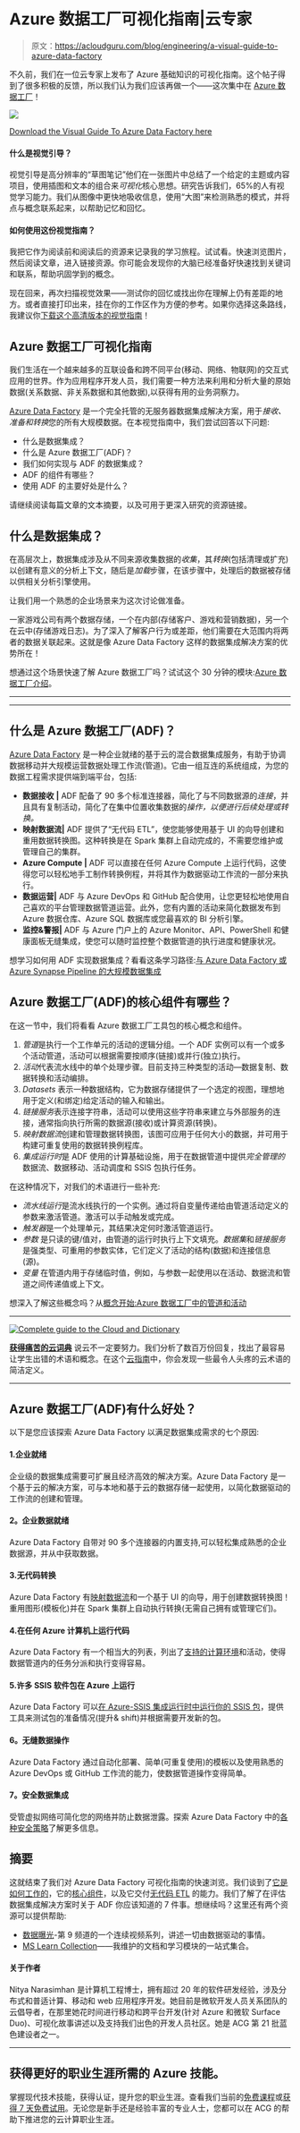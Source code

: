 # Azure 数据工厂可视化指南|云专家

> 原文：<https://acloudguru.com/blog/engineering/a-visual-guide-to-azure-data-factory>

不久前，我们在一位云专家上发布了 Azure 基础知识的可视化指南。这个帖子得到了很多积极的反馈，所以我们认为我们应该再做一个——这次集中在 [Azure 数据工厂](https://docs.microsoft.com/en-us/azure/data-factory/introduction?WT.mc_id=mobile-22715-ninarasi)！

[![](img/28383b164c8d03ae333ea0c30ed3187c.png)](https://aka.ms/visual/hi-res/azure-data-factory)

[Download the Visual Guide To Azure Data Factory here](https://aka.ms/visual/hi-res/azure-data-factory)

#### 什么是视觉引导？

视觉引导是高分辨率的“草图笔记”他们在一张图片中总结了一个给定的主题或内容项目，使用插图和文本的组合来*可视化*核心思想。研究告诉我们，65%的人有视觉学习能力。我们从图像中更快地吸收信息，使用“大图”来检测熟悉的模式，并将点与概念联系起来，以帮助记忆和回忆。

#### 如何使用这份视觉指南？

我把它作为阅读前和阅读后的资源来记录我的学习旅程。试试看。快速浏览图片，然后阅读文章，进入链接资源。你可能会发现你的大脑已经准备好快速找到关键词和联系，帮助巩固学到的概念。

现在回来，再次扫描视觉效果——测试你的回忆或找出你在理解上仍有差距的地方。或者直接打印出来，挂在你的工作区作为方便的参考。如果你选择这条路线，我建议你[下载这个高清版本的视觉指南](https://aka.ms/visual/hi-res/azure-data-factory)！

## Azure 数据工厂可视化指南

我们生活在一个越来越多的互联设备和跨不同平台(移动、网络、物联网)的交互式应用的世界。作为应用程序开发人员，我们需要一种方法来利用和分析大量的原始数据(关系数据、非关系数据和其他数据),以获得有用的业务洞察力。

[Azure Data Factory](https://docs.microsoft.com/en-us/azure/data-factory/introduction?WT.mc_id=mobile-22715-ninarasi) 是一个完全托管的无服务器数据集成解决方案，用于*接收、准备和转换*您的所有大规模数据。在本视觉指南中，我们尝试回答以下问题:

*   什么是数据集成？
*   什么是 Azure 数据工厂(ADF)？
*   我们如何实现与 ADF 的数据集成？
*   ADF 的组件有哪些？
*   使用 ADF 的主要好处是什么？

请继续阅读每篇文章的文本摘要，以及可用于更深入研究的资源链接。

## 什么是数据集成？

在高层次上，数据集成涉及从不同来源收集数据的*收集*，其*转换*(包括清理或扩充)以创建有意义的分析上下文，随后是*加载*步骤，在该步骤中，处理后的数据被存储以供相关分析引擎使用。

让我们用一个熟悉的企业场景来为这次讨论做准备。

一家游戏公司有两个数据存储，一个在内部(存储客户、游戏和营销数据)，另一个在云中(存储游戏日志)。为了深入了解客户行为或差距，他们需要在大范围内将两者的数据关联起来。这就是像 Azure Data Factory 这样的数据集成解决方案的优势所在！

想通过这个场景快速了解 Azure 数据工厂吗？试试这个 30 分钟的模块:[Azure 数据工厂介绍](https://docs.microsoft.com/en-us/learn/modules/intro-to-azure-data-factory/?WT.mc_id=mobile-22715-ninarasi)。

* * *

* * *

## 什么是 Azure 数据工厂(ADF)？

[Azure Data Factory](https://docs.microsoft.com/en-us/azure/data-factory/introduction?WT.mc_id=mobile-22715-ninarasi) 是一种企业就绪的基于云的混合数据集成服务，有助于协调数据移动并大规模运营数据处理工作流(管道)。它由一组互连的系统组成，为您的数据工程需求提供端到端平台，包括:

*   **数据接收** **|** ADF 配备了 90 多个标准连接器，简化了与不同数据源的*连接*，并且具有复制活动，简化了在集中位置收集数据的*操作，以便进行后续处理或转换。*
*   **映射数据流|** ADF 提供了“无代码 ETL”，使您能够使用基于 UI 的向导创建和重用数据转换图。这种转换是在 Spark 集群上自动完成的，不需要您维护或管理自己的集群。
*   **Azure Compute |** ADF 可以直接在任何 Azure Compute 上运行代码，这使得您可以轻松地手工制作转换例程，并将其作为数据驱动工作流的一部分来执行。
*   **数据运营|** ADF 与 Azure DevOps 和 GitHub 配合使用，让您更轻松地使用自己喜欢的平台管理数据管道运营。此外，您有内置的活动来简化数据发布到 Azure 数据仓库、Azure SQL 数据库或您最喜欢的 BI 分析引擎。
*   **监控&警报|** ADF 与 Azure 门户上的 Azure Monitor、API、PowerShell 和健康面板无缝集成，使您可以随时监控整个数据管道的执行进度和健康状况。

想学习如何用 ADF 实现数据集成？看看这条学习路径:[与 Azure Data Factory 或 Azure Synapse Pipeline 的大规模数据集成](https://docs.microsoft.com/en-us/learn/paths/data-integration-scale-azure-data-factory/?WT.mc_id=mobile-22715-ninarasi)

## Azure 数据工厂(ADF)的核心组件有哪些？

在这一节中，我们将看看 Azure 数据工厂工具包的核心概念和组件。

1.  *管道*是执行一个工作单元的活动的逻辑分组。一个 ADF 实例可以有一个或多个活动管道，活动可以根据需要按顺序(链接)或并行(独立)执行。
2.  *活动*代表流水线中的单个处理步骤。目前支持三种类型的活动—数据复制、数据转换和活动编排。
3.  *Datasets* 表示一种数据结构，它为数据存储提供了一个选定的视图，理想地用于定义(和绑定)给定活动的输入和输出。
4.  *链接服务*表示连接字符串，活动可以使用这些字符串来建立与外部服务的连接，通常指向执行所需的数据源(接收)或计算资源(转换)。
5.  *映射数据流*创建和管理数据转换图，该图可应用于任何大小的数据，并可用于构建可重复使用的数据转换例程库。
6.  *集成运行时*是 ADF 使用的计算基础设施，用于在数据管道中提供*完全管理的*数据流、数据移动、活动调度和 SSIS 包执行任务。

在这种情况下，对我们的术语进行一些补充:

*   *流水线运行*是流水线执行的一个实例。通过将自变量传递给由管道活动定义的参数来激活管道。激活可以手动触发或完成。
*   *触发器*是一个处理单元，其结果决定何时激活管道运行。
*   *参数* 是只读的键/值对，由管道的运行时执行上下文填充。*数据集*和*链接服务*是强类型、可重用的参数实体，它们定义了活动的结构(数据)和连接信息(源)。
*   *变量* 在管道内用于存储临时值，例如，与参数一起使用以在活动、数据流和管道之间传递值或上下文。

想深入了解这些概念吗？从[概念开始:Azure 数据工厂中的管道和活动](https://docs.microsoft.com/en-us/azure/data-factory/concepts-pipelines-activities)

* * *

[![Complete guide to the Cloud and Dictionary ](img/93ebf63b88ab7fbd48705a01952ba688.png)](https://get.acloudguru.com/cloud-dictionary-of-pain)

[**获得痛苦的云词典**](https://get.acloudguru.com/cloud-dictionary-of-pain)
说云不一定要努力。我们分析了数百万份回复，找出了最容易让学生出错的术语和概念。在这个[云指南](https://get.acloudguru.com/cloud-dictionary-of-pain)中，你会发现一些最令人头疼的云术语的简洁定义。

* * *

## Azure 数据工厂(ADF)有什么好处？

以下是您应该探索 Azure Data Factory 以满足数据集成需求的七个原因:

#### 1.**企业就绪**

企业级的数据集成需要可扩展且经济高效的解决方案。Azure Data Factory 是一个基于云的解决方案，可与本地和基于云的数据存储一起使用，以简化数据驱动的工作流的创建和管理。

#### **2。企业数据就绪**

Azure Data Factory 自带对 90 多个连接器的内置支持,可以轻松集成熟悉的企业数据源，并从中获取数据。

#### 3.**无代码转换**

Azure Data Factory 有[映射数据流](https://docs.microsoft.com/en-us/azure/data-factory/concepts-data-flow-overview?WT.mc_id=mobile-22715-ninarasi)和一个基于 UI 的向导，用于创建数据转换图！重用图形(模板化)并在 Spark 集群上自动执行转换(无需自己拥有或管理它们)。

#### 4.**在任何 Azure 计算机上运行代码**

Azure Data Factory 有一个相当大的列表，列出了[支持的计算环境](https://docs.microsoft.com/en-us/azure/data-factory/compute-linked-services?WT.mc_id=mobile-22715-ninarasi)和活动，使得数据管道内的任务分派和执行变得容易。

#### 5.许多 SSIS 软件包在 Azure 上运行

Azure Data Factory 可以[在 Azure-SSIS 集成运行时中运行你的 SSIS 包](https://docs.microsoft.com/en-us/azure/data-factory/how-to-invoke-ssis-package-ssdt?WT.mc_id=mobile-22715-ninarasi)，提供工具来测试包的准备情况(提升& shift)并根据需要开发新的包。

#### **6。无缝数据操作**

Azure Data Factory 通过自动化部署、简单(可重复使用)的模板以及使用熟悉的 Azure DevOps 或 GitHub 工作流的能力，使数据管道操作变得简单。

#### **7。安全数据集成**

受管虚拟网络可简化您的网络并防止数据泄露。探索 Azure Data Factory 中的[各种安全策略](https://docs.microsoft.com/en-us/azure/data-factory/data-movement-security-considerations?WT.mc_id=mobile-22715-ninarasi)了解更多信息。

## 摘要

这就结束了我们对 Azure Data Factory 可视化指南的快速浏览。我们谈到了[它是如何工作的](https://docs.microsoft.com/en-us/azure/data-factory/introduction#how-does-it-work?WT.mc_id=mobile-22715-ninarasi)，它的[核心组件](https://docs.microsoft.com/en-us/azure/data-factory/introduction#top-level-concepts?WT.mc_id=mobile-22715-ninarasi)，以及它交付[无代码 ETL](https://docs.microsoft.com/en-us/azure/data-factory/media/data-flow/overview.png?WT.mc_id=mobile-22715-ninarasi) 的能力。我们了解了在评估数据集成解决方案时关于 ADF 你应该知道的 7 件事。想继续吗？这里还有两个资源可以提供帮助:

*   [数据曝光](https://channel9.msdn.com/Shows/Data-Exposed?WT.mc_id=mobile-22715-ninarasi)-第 9 频道的一个连续视频系列，讲述一切由数据驱动的事情。
*   [MS Learn Collection](https://docs.microsoft.com/en-us/users/nityan/collections/2d42skyxd7z1wm?WT.mc_id=mobile-22715-ninarasi)——我维护的文档和学习模块的一站式集合。

#### 关于作者

Nitya Narasimhan 是计算机工程博士，拥有超过 20 年的软件研发经验，涉及分布式和普适计算、移动和 web 应用程序开发。她目前是微软开发人员关系团队的云倡导者，在那里她花时间进行移动和跨平台开发(针对 Azure 和微软 Surface Duo)、可视化故事讲述以及支持我们出色的开发人员社区。她是 ACG 第 21 批蓝色建设者之一。

* * *

## 获得更好的职业生涯所需的 Azure 技能。

掌握现代技术技能，获得认证，提升您的职业生涯。查看我们当前的[免费课程](https://acloudguru.com/blog/news/whats-free-at-acg-may-2021)或[获得 7 天免费试用](https://acloudguru.com/pricing)。无论您是新手还是经验丰富的专业人士，您都可以在 ACG 的帮助下推进您的云计算职业生涯。